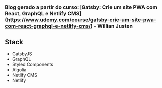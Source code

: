 ### Blog gerado a partir do curso: [Gatsby: Crie um site PWA com React, GraphQL e Netlify CMS] (https://www.udemy.com/course/gatsby-crie-um-site-pwa-com-react-graphql-e-netlify-cms/) - Willian Justen

## Stack
* GatsbyJS
* GraphQL
* Styled Components
* Algolia
* Netlify CMS
* Netlify

